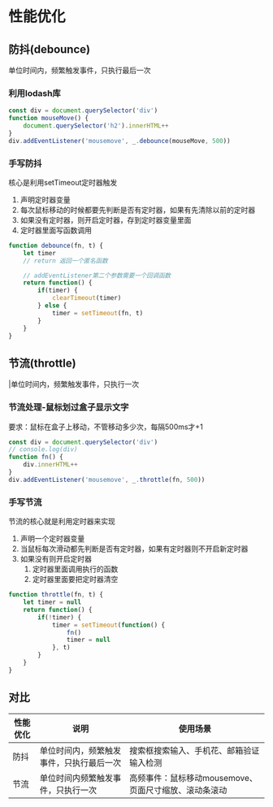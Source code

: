 # 性能优化

## 防抖(debounce)

单位时间内，频繁触发事件，只执行最后一次

### 利用lodash库

```js
const div = document.querySelector('div')
function mouseMove() {
    document.querySelector('h2').innerHTML++
}
div.addEventListener('mousemove', _.debounce(mouseMove, 500))
```

### 手写防抖

核心是利用setTimeout定时器触发

1. 声明定时器变量
2. 每次鼠标移动的时候都要先判断是否有定时器，如果有先清除以前的定时器
3. 如果没有定时器，则开启定时器，存到定时器变量里面
4. 定时器里面写函数调用 

```js
function debounce(fn, t) {
    let timer
    // return 返回一个匿名函数

    // addEventListener第二个参数需要一个回调函数
    return function() {
        if(timer) {
            clearTimeout(timer)
        } else {
            timer = setTimeout(fn, t)
        }
    }
}
```

## 节流(throttle)

|单位时间内，频繁触发事件，只执行一次

### 节流处理-鼠标划过盒子显示文字

要求：鼠标在盒子上移动，不管移动多少次，每隔500ms才+1

```js
const div = document.querySelector('div')
// console.log(div)
function fn() {
    div.innerHTML++
}
div.addEventListener('mousemove', _.throttle(fn, 500))
```

### 手写节流

节流的核心就是利用定时器来实现

1. 声明一个定时器变量
2. 当鼠标每次滑动都先判断是否有定时器，如果有定时器则不开启新定时器
3. 如果没有则开启定时器
   1. 定时器里面调用执行的函数
   2. 定时器里面要把定时器清空

```js
function throttle(fn, t) {
    let timer = null
    return function() {
        if(!timer) {
            timer = setTimeout(function() {
                fn()
                timer = null
            }, t)
        }
    }
}
```

## 对比

| 性能优化 | 说明                                     | 使用场景                                 |
| -------- | ---------------------------------------- | ---------------------------------------- |
| 防抖     | 单位时间内，频繁触发事件，只执行最后一次 | 搜索框搜索输入、手机花、邮箱验证输入检测 |
| 节流     | 单位时间内频繁触发事件，只执行一次       | 高频事件：鼠标移动mousemove、页面尺寸缩放、滚动条滚动 |